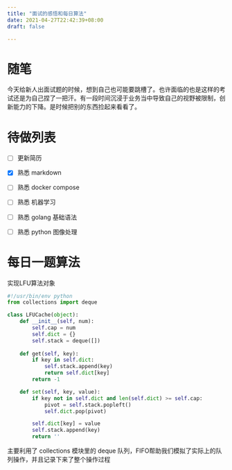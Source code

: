 ```yaml
---
title: "面试的感悟和每日算法"
date: 2021-04-27T22:42:39+08:00
draft: false

---
```


# 随笔

今天给新人出面试题的时候，想到自己也可能要跳槽了。也许面临的也是这样的考试还是为自己捏了一把汗。有一段时间沉浸于业务当中导致自己的视野被限制，创新能力的下降。是时候把别的东西捡起来看看了。

# 待做列表


* [ ] 更新简历
* [x] 熟悉 markdown
* [ ] 熟悉 docker compose
* [ ] 熟悉 机器学习
* [ ] 熟悉 golang 基础语法
* [ ] 熟悉 python 图像处理



# 每日一题算法

实现LFU算法对象

```python
#!/usr/bin/env python 
from collections import deque

class LFUCache(object):
    def __init__(self, num):
        self.cap = num
        self.dict = {}
        self.stack = deque([])
    
    def get(self, key):
        if key in self.dict:
            self.stack.append(key)
            return self.dict[key]
        return -1

    def set(self, key, value):
        if key not in self.dict and len(self.dict) >= self.cap:
            pivot = self.stack.popleft()
            self.dict.pop(pivot)

        self.dict[key] = value
        self.stack.append(key)
        return ''

```

主要利用了 collections 模块里的 deque 队列，FIFO帮助我们模拟了实际上的队列操作，并且记录下来了整个操作过程